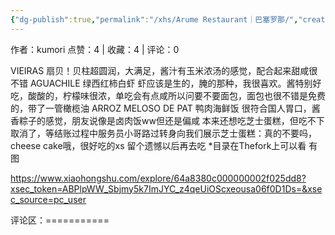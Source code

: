 ```yaml
---
{"dg-publish":true,"permalink":"/xhs/Arume Restaurant｜巴塞罗那/","created":"2025-03-17T22:08:44.896+08:00","updated":"2025-03-17T22:08:44.896+08:00"}
---
```


作者：kumori
点赞：4   |   收藏：4   |   评论：0

VIEIRAS 扇贝！贝柱超圆润，大满足，酱汁有玉米浓汤的感觉，配合起来甜咸很不错
AGUACHILE 绿西红柿白虾 虾应该是生的，腌的那种，我很喜欢。酱特别好吃，酸酸的，柠檬味很浓，单吃会有点咸所以问要不要面包，面包也很不错是免费的，带了一管橄榄油
ARROZ MELOSO DE PAT 鸭肉海鲜饭 很符合国人胃口，酱香粽子的感觉，朋友说像是卤肉饭ww但还是偏咸
本来还想吃芝士蛋糕，但吃不下取消了，等结账过程中服务员小哥路过转身向我们展示芝士蛋糕：真的不要吗，cheese cake哦，很好吃的xs 留个遗憾以后再去吃
*目录在Thefork上可以看 有图

https://www.xiaohongshu.com/explore/64a8380c000000002f025dd8?xsec_token=ABPlpWW_Sbjmy5k7ImJYC_z4qeUiOScxeousa06f0D1Ds=&xsec_source=pc_user

评论区：===========

